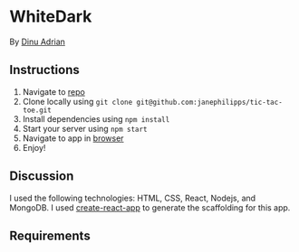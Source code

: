 # WhiteDark

By [Dinu Adrian](zzanonym.666@gmail.com)

## Instructions

1. Navigate to [repo](https://github.com/janephilipps/tic-tac-toe)
2. Clone locally using
   `git clone git@github.com:janephilipps/tic-tac-toe.git`
3. Install dependencies using `npm install`
4. Start your server using `npm start`
5. Navigate to app in [browser](http://localhost:3000)
6. Enjoy!

## Discussion

I used the following technologies: HTML, CSS, React, Nodejs, and MongoDB.
I used [create-react-app](https://goo.gl/26jfy4)
to generate the scaffolding for this app.

## Requirements
